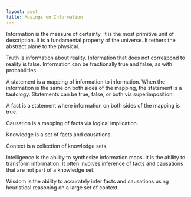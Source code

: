 ```yaml
---
layout: post
title: Musings on Information
---
```


Information is the measure of certainty. It is the most primitive unit of description. It is a fundamental property of the universe. It tethers the abstract plane to the physical.

Truth is information about reality. Information that does not correspond to reality is false. Information can be fractionally true and false, as with probabilities.

A statement is a mapping of information to information. When the information is the same on both sides of the mapping, the statement is a tautology. Statements can be true, false, or both via superimposition.

A fact is a statement where information on both sides of the mapping is true.

Causation is a mapping of facts via logical implication.

Knowledge is a set of facts and causations.

Context is a collection of knowledge sets.

Intelligence is the ability to synthesize information maps. It is the ability to transform information. It often involves inference of facts and causations that are not part of a knowledge set.

Wisdom is the ability to accurately infer facts and causations using heuristical reasoning on a large set of context.
